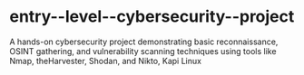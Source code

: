 # entry--level--cybersecurity--project
A hands-on cybersecurity project demonstrating basic reconnaissance, OSINT gathering, and vulnerability scanning techniques using tools like Nmap, theHarvester, Shodan, and Nikto, Kapi Linux
